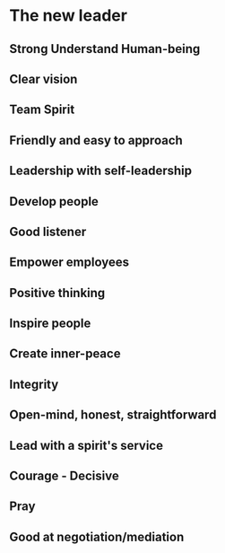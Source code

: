 # The new leader

## Strong Understand Human-being

## Clear vision

## Team Spirit

## Friendly and easy to approach

## Leadership with self-leadership

## Develop people

## Good listener

## Empower employees

## Positive thinking

## Inspire people

## Create inner-peace

## Integrity

## Open-mind, honest, straightforward

## Lead with a spirit's service

## Courage - Decisive

## Pray

## Good at negotiation/mediation